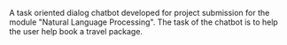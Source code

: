 A task oriented dialog chatbot developed for project submission for the module "Natural Language Processing".
The task of the chatbot is to help the user help book a travel package. 
